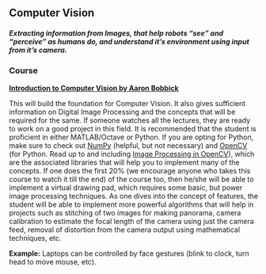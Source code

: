## Computer Vision

##### Extracting information from Images, that help robots “see” and “perceive” as humans do, and understand it’s environment using input from it’s camera.

### Course 

[**Introduction to Computer Vision by Aaron Bobbick**](https://www.udacity.com/course/introduction-to-computer-vision--ud810) 

This will build the foundation for Computer Vision. It also gives sufficient information on Digital Image Processing and the concepts that will be required for the same. If someone watches all the lectures, they are ready to work on a good project in this field. It is recommended that the student is proficient in either MATLAB/Octave or Python. If you are opting for Python, make sure to check out [NumPy](https://numpy.org/) (helpful, but not necessary) and [OpenCV](https://docs.opencv.org/) (for Python. Read up to and including [Image Processing in OpenCV](https://docs.opencv.org/4.1.2/d6/d00/tutorial_py_root.html)), which are the associated libraries that will help you to implement many of the concepts. If one does the first 20% (we encourage anyone who takes this course to watch it till the end) of the course too, then he/she will be able to implement a virtual drawing pad, which requires some basic, but power image processing techniques. As one dives into the concept of features, the student will be able to implement more powerful algorithms that will help in projects such as stitching of two images for making panorama, camera calibration to estimate the focal length of the camera using just the camera feed, removal of distortion from the camera output using mathematical techniques, etc.

**Example:** Laptops can be controlled by face gestures (blink to clock, turn head to move mouse, etc).

